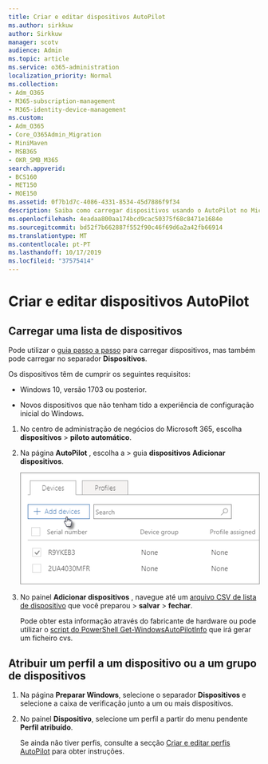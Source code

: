 ```yaml
---
title: Criar e editar dispositivos AutoPilot
ms.author: sirkkuw
author: Sirkkuw
manager: scotv
audience: Admin
ms.topic: article
ms.service: o365-administration
localization_priority: Normal
ms.collection:
- Adm_O365
- M365-subscription-management
- M365-identity-device-management
ms.custom:
- Adm_O365
- Core_O365Admin_Migration
- MiniMaven
- MSB365
- OKR_SMB_M365
search.appverid:
- BCS160
- MET150
- MOE150
ms.assetid: 0f7b1d7c-4086-4331-8534-45d7886f9f34
description: Saiba como carregar dispositivos usando o AutoPilot no Microsoft 365 Business. Você pode atribuir um perfil a um dispositivo ou a um grupo de dispositivos.
ms.openlocfilehash: 4eadaa800aa174bcd9cac50375f68c8471e1684e
ms.sourcegitcommit: bd52f7b662887f552f90c46f69d6a2a42fb66914
ms.translationtype: MT
ms.contentlocale: pt-PT
ms.lasthandoff: 10/17/2019
ms.locfileid: "37575414"
---
```

# <a name="create-and-edit-autopilot-devices"></a>Criar e editar dispositivos AutoPilot

## <a name="upload-a-list-of-devices"></a>Carregar uma lista de dispositivos

Pode utilizar o [guia passo a passo](add-autopilot-devices-and-profile.md) para carregar dispositivos, mas também pode carregar no separador **Dispositivos**. 
  
Os dispositivos têm de cumprir os seguintes requisitos:
  
- Windows 10, versão 1703 ou posterior.
    
- Novos dispositivos que não tenham tido a experiência de configuração inicial do Windows.

1. No centro de administração de negócios do Microsoft 365, escolha **dispositivos** \> **piloto automático**.
  
2. Na página **AutoPilot** , escolha a \> guia **dispositivos** **Adicionar dispositivos**.
    
    ![In the Devices tab, choose Add devices.](media/6ba81e22-c873-40ad-8a72-ce64d15ea6ba.png)
  
3. No painel **Adicionar dispositivos** , navegue até um [arquivo CSV de lista de dispositivo](https://support.office.com/article/932e3676-2491-49f0-9177-d893d2f5276e) que você preparou \> **salvar** \> **fechar**.
    
    Pode obter esta informação através do fabricante de hardware ou pode utilizar o [script do PowerShell Get-WindowsAutoPilotInfo](https://www.powershellgallery.com/packages/Get-WindowsAutoPilotInfo) que irá gerar um ficheiro cvs. 
    
## <a name="assign-a-profile-to-a-device-or-a-group-of-devices"></a>Atribuir um perfil a um dispositivo ou a um grupo de dispositivos

1. Na página **Preparar Windows**, selecione o separador **Dispositivos** e selecione a caixa de verificação junto a um ou mais dispositivos. 
    
2. No painel **Dispositivo**, selecione um perfil a partir do menu pendente **Perfil atribuído**. 
    
    Se ainda não tiver perfis, consulte a secção [Criar e editar perfis AutoPilot](create-and-edit-autopilot-profiles.md) para obter instruções. 
    
